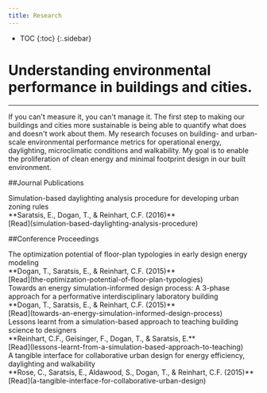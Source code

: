 ```yaml
---
title: Research
---
```

* TOC
{:toc}
{:.sidebar}

# Understanding environmental performance in buildings and cities.
---

If you can't measure it, you can't manage it. The first step to making our buildings and cities more sustainable is being able to quantify what does and doesn't work about them. My research focuses on building- and urban-scale environmental performance metrics for operational energy, daylighting, microclimatic conditions and walkability. My goal is to enable the proliferation of clean energy and minimal footprint design in our built environment.

##Journal Publications

<section class="card research" markdown="1">
Simulation-based daylighting analysis procedure for developing urban zoning rules
<br/>**Saratsis, E., Dogan, T., & Reinhart, C.F. (2016)**
<br/>[Read](simulation-based-daylighting-analysis-procedure)
</section>

##Conference Proceedings

<section class="card" markdown="1">
The optimization potential of floor-plan typologies in early design energy modeling
<br/>**Dogan, T., Saratsis, E., & Reinhart, C.F. (2015)**
<br/>[Read](the-optimization-potential-of-floor-plan-typologies)
</section>

<section class="card" markdown="1">
Towards an energy simulation-informed design process: A 3-phase approach for a performative interdisciplinary laboratory building
<br/>**Dogan, T., Saratsis, E., & Reinhart, C.F. (2015)**
<br/>[Read](towards-an-energy-simulation-informed-design-process)
</section>

<section class="card" markdown="1">
Lessons learnt from a simulation-based approach to teaching building science to designers
<br/>**Reinhart, C.F., Geisinger, F., Dogan, T., & Saratsis, E.**
<br/>[Read](lessons-learnt-from-a-simulation-based-approach-to-teaching)
</section>

<section class="card" markdown="1">
A tangible interface for collaborative urban design for energy efficiency, daylighting and walkability
<br/>**Rose, C., Saratsis, E., Aldawood, S., Dogan, T., & Reinhart, C.F. (2015)**
<br/>[Read](a-tangible-interface-for-collaborative-urban-design)
</section>
